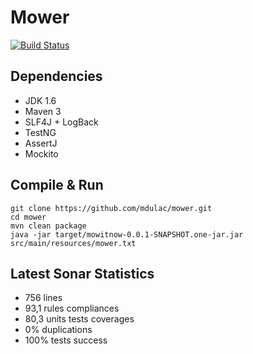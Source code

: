 Mower
=====

[![Build Status](https://api.travis-ci.org/mdulac/mower.png?branch=master)](http://travis-ci.org/mdulac/mower)

Dependencies
------------
* JDK 1.6
* Maven 3
* SLF4J + LogBack
* TestNG
* AssertJ
* Mockito

Compile & Run
-------------

    git clone https://github.com/mdulac/mower.git
    cd mower
    mvn clean package
    java -jar target/mowitnow-0.0.1-SNAPSHOT.one-jar.jar src/main/resources/mower.txt

Latest Sonar Statistics
-----------------------
* 756 lines
* 93,1 rules compliances
* 80,3 units tests coverages
* 0% duplications
* 100% tests success
